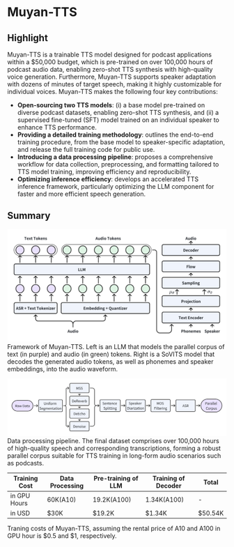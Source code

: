 # Muyan-TTS

## Highlight

Muyan-TTS is a trainable TTS model designed for podcast applications within a $50,000 budget, which is pre-trained on over 100,000 hours of podcast audio data, enabling zero-shot TTS synthesis with high-quality voice generation. Furthermore, Muyan-TTS supports speaker adaptation with dozens of minutes of target speech, making it highly customizable for individual voices. Muyan-TTS makes the following four key contributions:
- **Open-sourcing two TTS models**: (i) a base model pre-trained on diverse podcast datasets, enabling zero-shot TTS synthesis, and (ii) a supervised fine-tuned (SFT) model trained on an individual speaker to enhance TTS performance.
- **Providing a detailed training methodology**: outlines the end-to-end training procedure, from the base model to speaker-specific adaptation, and release the full training code for public use.
- **Introducing a data processing pipeline**: proposes a comprehensive workflow for data collection, preprocessing, and formatting tailored to TTS model training, improving efficiency and reproducibility.
- **Optimizing inference efficiency**: develops an accelerated TTS inference framework, particularly optimizing the LLM component for faster and more efficient speech generation.

## Summary

![Framework](assets/framework.png)
Framework of Muyan-TTS. Left is an LLM that models the parallel corpus of text (in purple) and audio (in green) tokens. Right is a SoVITS model that decodes the generated audio tokens, as well as phonemes and speaker embeddings, into the audio waveform.

![Pipeline](assets/pipeline.png)
Data processing pipeline. The final dataset comprises over 100,000 hours of high-quality speech and corresponding transcriptions, forming a robust parallel corpus suitable for TTS training in long-form audio scenarios such as podcasts.

| Training Cost   | Data Processing   | Pre-training of LLM| Training of Decoder | Total |
|-------|-------|-------|-------|-------|
| in GPU Hours   | 60K(A10)   | 19.2K(A100)| 1.34K(A100) | - |
| in USD   | $30K   | $19.2K| $1.34K | $50.54K |

Traning costs of Muyan-TTS, assuming the rental price of A10 and A100 in GPU hour is $0.5 and $1, respectively.